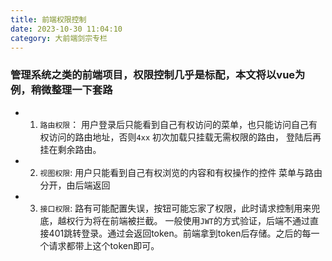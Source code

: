 ```yaml
---
title: 前端权限控制
date: 2023-10-30 11:04:10
category: 大前端剑宗专栏
---
```




### 管理系统之类的前端项目，权限控制几乎是标配，本文将以vue为例，稍微整理一下套路


- 1. `路由权限`： 用户登录后只能看到自己有权访问的菜单，也只能访问自己有权访问的路由地址，否则`4xx`
初次加载只挂载无需权限的路由， 登陆后再挂在剩余路由。
- 2. `视图权限`:  用户只能看到自己有权浏览的内容和有权操作的控件
菜单与路由分开，由后端返回
- 3. `接口权限`:  路有可能配置失误，按钮可能忘家了权限，此时请求控制用来兜底，越权行为将在前端被拦截。
一般使用`JWT`的方式验证，后端不通过直接401跳转登录。通过会返回token。前端拿到token后存储。之后的每一个请求都带上这个token即可。











